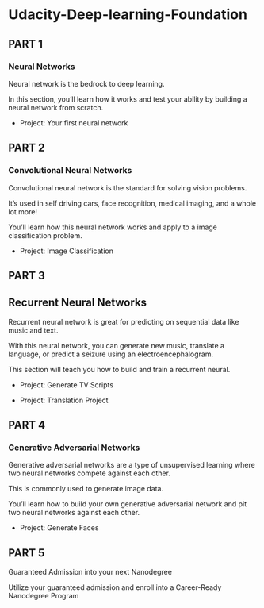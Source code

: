 # Udacity-Deep-learning-Foundation


## PART 1

### Neural Networks

Neural network is the bedrock to deep learning. 

In this section, you’ll learn how it works and test your ability by building a neural network from scratch.

- Project: Your first neural network


## PART 2

### Convolutional Neural Networks

Convolutional neural network is the standard for solving vision problems. 

It’s used in self driving cars, face recognition, medical imaging, and a whole lot more! 

You’ll learn how this neural network works and apply to a image classification problem.

- Project: Image Classification



## PART 3

## Recurrent Neural Networks

Recurrent neural network is great for predicting on sequential data like music and text. 

With this neural network, you can generate new music, translate a language, or predict a seizure using an electroencephalogram. 

This section will teach you how to build and train a recurrent neural.

- Project: Generate TV Scripts

- Project: Translation Project



## PART 4

### Generative Adversarial Networks

Generative adversarial networks are a type of unsupervised learning where two neural networks compete against each other. 

This is commonly used to generate image data. 

You’ll learn how to build your own generative adversarial network and pit two neural networks against each other.

- Project: Generate Faces


## PART 5

Guaranteed Admission into your next Nanodegree

Utilize your guaranteed admission and enroll into a Career-Ready Nanodegree Program

